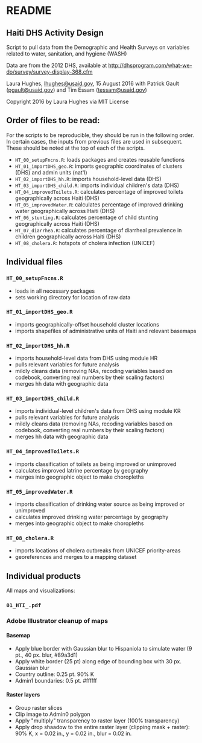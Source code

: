# README

## Haiti DHS Activity Design
Script to pull data from the Demographic and Health Surveys on variables related to water, sanitation, and hygiene (WASH)

Data are from the 2012 DHS, available at http://dhsprogram.com/what-we-do/survey/survey-display-368.cfm

Laura Hughes, lhughes@usaid.gov, 15 August 2016
with Patrick Gault (pgault@usaid.gov) and Tim Essam (tessam@usaid.gov)


Copyright 2016 by Laura Hughes via MIT License

## Order of files to be read:
For the scripts to be reproducible, they should be run in the following order. In certain cases, the inputs from previous files
are used in subsequent.  These should be noted at the top of each of the scripts.
* `HT_00_setupFncns.R`: loads packages and creates reusable functions
* `HT_01_importDHS_geo.R`: imports geographic coordinates of clusters (DHS) and admin units (nat'l)
* `HT_02_importDHS_hh.R`: imports household-level data (DHS)
* `HT_03_importDHS_child.R`: imports individual children's data (DHS)
* `HT_04_improvedToilets.R`: calculates percentage of improved toilets geographically across Haiti (DHS)
* `HT_05_improvedWater.R`: calculates percentage of improved drinking water geographically across Haiti (DHS)
* `HT_06_stunting.R`: calculates percentage of child stunting geographically across Haiti (DHS)
* `HT_07_diarrhea.R`: calculates percentage of diarrheal prevalence in children geographically across Haiti (DHS)
* `HT_08_cholera.R`: hotspots of cholera infection (UNICEF)

## Individual files
### `HT_00_setupFncns.R`
* loads in all necessary packages
* sets working directory for location of raw data

### `HT_01_importDHS_geo.R`
* imports geographically-offset household cluster locations
* imports shapefiles of administrative units of Haiti and relevant basemaps


### `HT_02_importDHS_hh.R`
* imports household-level data from DHS using module HR
* pulls relevant variables for future analysis
* mildly cleans data (removing NAs, recoding variables based on codebook, converting real numbers by their scaling factors)
* merges hh data with geographic data

### `HT_03_importDHS_child.R`
* imports individual-level children's data from DHS using module KR
* pulls relevant variables for future analysis
* mildly cleans data (removing NAs, recoding variables based on codebook, converting real numbers by their scaling factors)
* merges hh data with geographic data

### `HT_04_improvedToilets.R`
* imports classification of toilets as being improved or unimproved
* calculates improved latrine percentage by geography
* merges into geographic object to make choropleths

### `HT_05_improvedWater.R`
* imports classification of drinking water source as being improved or unimproved
* calculates improved drinking water percentage by geography
* merges into geographic object to make choropleths

### `HT_08_cholera.R`
* imports locations of cholera outbreaks from UNICEF priority-areas
* georeferences and merges to a mapping dataset

## Individual products
All maps and visualizations:

### `01_HTI_.pdf`

### Adobe Illustrator cleanup of maps
#### Basemap
* Apply blue border with Gaussian blur to Hispaniola to simulate water (9 pt., 40 px. blur, #89a3d1)
* Apply white border (25 pt) along edge of bounding box with 30 px. Gaussian blur
* Country outline: 0.25 pt. 90% K
* Admin1 boundaries: 0.5 pt. #ffffff

#### Raster layers
* Group raster slices
* Clip image to Admin0 polygon
* Apply "multiply" transparency to raster layer (100% transparency)
* Apply drop shaadow to the entire raster layer (clipping mask + raster): 90% K, x = 0.02 in., y = 0.02 in., blur = 0.02 in.